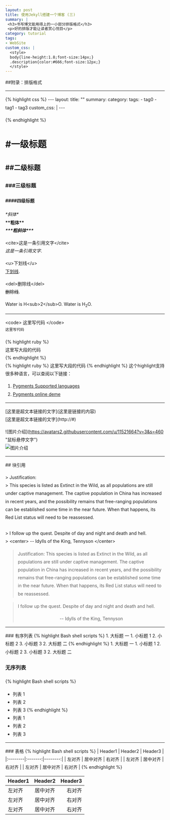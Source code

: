 ```yaml
---
layout: post
title: 使用Jekyll搭建一个博客 (三)
summary: |
 <h3>书写博文能用得上的一小部分排版格式</h3>
 <p>好的排版才能让读者赏心悦目</p>
category: tutorial
tags:
- WebSite
custom_css: |
  <style>
  body{line-height:1.8;font-size:14px;}
  .description{color:#666;font-size:12px;}
  </style>
---
```


##附录：排版格式

<hr>
{% highlight css %}
<!--YAML头的使用方法-->
---
layout: <!--布局模板-->
title: "<!--标题-->"
summary: <!--描述-->
category: <!--分类仓库-->
tags: <!--标签-->
- tag0
- tag1
- tag3
custom_css: | <!--自定义样式表-->
 <style>
 body {
 line-height: 1.8;
 font-size:1 4px;
 }
 .description {
 color: #666;
 font-size: 12px;
 }
 </style>
---
 <!-- 块内容定义要注意" | "分隔符前面有一个空格，按照规范所有" : "声明后必须有一个空格；
新起一行的代码块，至少必须有一个缩进符，且缩进符为空格，不能为tab制表符等其他空白。
由于规范没有要求使用严格的JSON定义方法，所以属性和属性值不强制要求使用引号括起来。-->

{% endhighlight %}

# &#35;一级标题

## &#35;&#35;二级标题

### &#35;&#35;&#35;三级标题

#### &#35;&#35;&#35;&#35;四级标题

*&#42;斜体&#42;*<br>
**&#42;&#42;粗体&#42;&#42;**<br>
***&#42;&#42;&#42;粗斜体&#42;&#42;&#42;***

&lt;cite&gt;这是一条引用文字&lt;/cite&gt;<br>
<cite>这是一条引用文字</cite>. 

&lt;u&gt;下划线&lt;/u&gt;<br>
<u>下划线</u>. 

&lt;del&gt;删除线&lt;/del&gt;<br>
<del>删除线</del>. 

Water is H&lt;sub&gt;2&lt;/sub&gt;O. 
Water is H<sub>2</sub>O. 

<hr>
&lt;code&gt; 这里写代码 &lt;&#47;code&gt;<br>
<code>这里写代码</code>

&#123;&#37; highlight ruby &#37;&#125;<br>
这里写大段的代码<br>
&#123;&#37; endhighlight &#37;&#125;<br>
{% highlight ruby %}
这里写大段的代码
{% endhighlight %}
这个highlight支持很多种语言，可以查阅以下链接：

1. [Pygments Supported languages](http://pygments.org/languages/)
2. [Pygments online deme](http://stackoverflow.com/questions/9652490/do-i-need-to-generate-a-css-file-from-pygments-for-my-jekyll-blog-to-enable-col)

<hr>
&#91;这里是超文本链接的文字&#93;&#40;这里是链接的内容&#41;<br>
[这里是超文本链接的文字](http://#)

&#33;&#91;图片介绍&#93;&#40;https://avatars2.githubusercontent.com/u/11521664?v=3&s=460 &quot;鼠标悬停文字&quot;&#41;<br>
![图片介绍](https://avatars2.githubusercontent.com/u/11521664?v=3&s=460 "鼠标悬停文字")

<hr>
## 块引用

&gt; Justification:<br>
&gt; This species is listed as Extinct in the Wild, as all populations are still under captive management. The captive population in China has increased in recent years, and the possibility remains that free-ranging populations can be established some time in the near future. When that happens, its Red List status will need to be reassessed. 
<br><br>
&gt; I follow up the quest. Despite of day and night and death and hell.<br>
&gt; &lt;center&gt; -- Idylls of the King, Tennyson &lt;/center&gt;

> Justification:
> This species is listed as Extinct in the Wild, as all populations are still under captive management. The captive population in China has increased in recent years, and the possibility remains that free-ranging populations can be established some time in the near future. When that happens, its Red List status will need to be reassessed. 


> I follow up the quest. Despite of day and night and death and hell.
> <center> -- Idylls of the King, Tennyson </center>

<hr>
### 有序列表
{% highlight Bash shell scripts %}
1. 大标题 一
   1. 小标题 1
   2. 小标题 2
   3. 小标题 3
2. 大标题 二
{% endhighlight %}
1. 大标题 一
   1. 小标题 1
   2. 小标题 2
   3. 小标题 3
2. 大标题 二

### 无序列表
{% highlight Bash shell scripts %}
* 列表 1
* 列表 2
* 列表 3
{% endhighlight %}
* 列表 1
* 列表 2
* 列表 3

<hr>
### 表格
{% highlight Bash shell scripts %}
| Header1 | Header2 | Header3 |
|:--------|:-------:|--------:|
| 左对齐   | 居中对齐 |   右对齐 |
| 左对齐   | 居中对齐 |   右对齐 |
| 左对齐   | 居中对齐 |   右对齐 |
{% endhighlight %}

| Header1 | Header2 | Header3 |
|:--------|:-------:|--------:|
| 左对齐   | 居中对齐   | 右对齐   |
| 左对齐   | 居中对齐   | 右对齐   |
| 左对齐   | 居中对齐   | 右对齐   |


